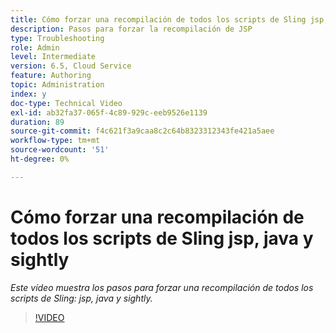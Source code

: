 ```yaml
---
title: Cómo forzar una recompilación de todos los scripts de Sling jsp, java y sightly
description: Pasos para forzar la recompilación de JSP
type: Troubleshooting
role: Admin
level: Intermediate
version: 6.5, Cloud Service
feature: Authoring
topic: Administration
index: y
doc-type: Technical Video
exl-id: ab32fa37-065f-4c89-929c-eeb9526e1139
duration: 89
source-git-commit: f4c621f3a9caa8c2c64b8323312343fe421a5aee
workflow-type: tm+mt
source-wordcount: '51'
ht-degree: 0%

---
```


# Cómo forzar una recompilación de todos los scripts de Sling jsp, java y sightly

*Este vídeo muestra los pasos para forzar una recompilación de todos los scripts de Sling: jsp, java y sightly.*

>[!VIDEO](https://video.tv.adobe.com/v/335464?quality=12&learn=on)
